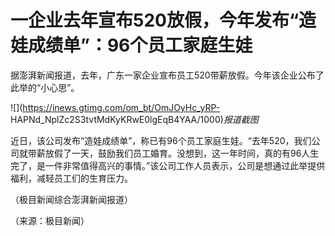 # 一企业去年宣布520放假，今年发布“造娃成绩单”：96个员工家庭生娃

据澎湃新闻报道，去年，广东一家企业宣布员工520带薪放假。今年该企业公布了此举的“小心思”。

![](https://inews.gtimg.com/om_bt/OmJOyHc_yRP-
HAPNd_NplZc2S3tvtMdKyKRwE0lgEqB4YAA/1000)_报道截图_

近日，该公司发布“造娃成绩单”，称已有96个员工家庭生娃。“去年520，我们公司就带薪放假了一天，鼓励我们员工婚育。没想到，这一年时间，真的有96人生完了，是一件非常值得高兴的事情。”该公司工作人员表示，公司是想通过此举提供福利，减轻员工们的生育压力。

（极目新闻综合澎湃新闻报道）

（来源：极目新闻）

